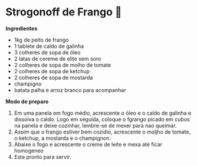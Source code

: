 # Strogonoff de Frango :chicken:

**Ingredientes**

- 1kg de peito de frango
- 1 tablete de caldo de galinha
- 3 colheres de sopa de óleo
- 2 latas de cereme de elite sem soro
- 2 colheres de sopa de molho de tomate
- 2 colheres de sopa de ketchup
- 2 colheres de sopa de mostarda
- champigno
- batata palha e arroz branco para acompanhar

**Modo de preparo**

1. Em uma panela em fogo médio, acrescente o óleo e o caldo de galinha e dissolva o caldo. Logo em seguida, coloque o fgrango picado em cubos na panela e deixe cozinhar, lembre-se de mexer para nao queimar.
2. Assim que o frango estiver bem cozidio, acrescente o moljho de tomate, o ketchup, a mostarda e o champignon.
3. Abaixe o fogo e acrescente o creme de leite e mexa até ficar homogeneo
4. Esta pronto para servir.

